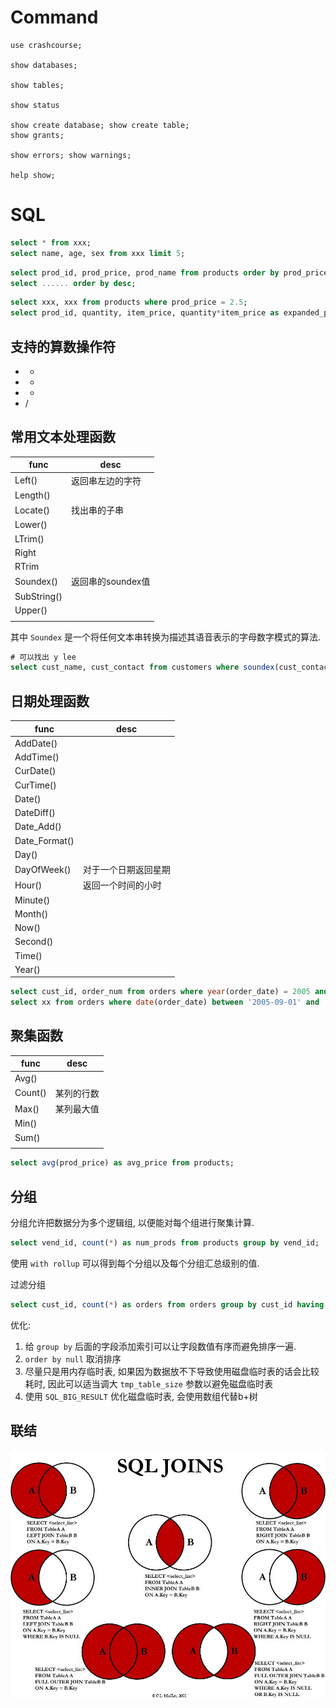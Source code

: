 # Command

```
use crashcourse;

show databases;

show tables;

show status

show create database; show create table;
show grants;

show errors; show warnings;

help show;
```

# SQL

```sql
select * from xxx;
select name, age, sex from xxx limit 5;
```

```sql
select prod_id, prod_price, prod_name from products order by prod_price, prod_name;
select ...... order by desc;
```

```sql
select xxx, xxx from products where prod_price = 2.5;
select prod_id, quantity, item_price, quantity*item_price as expanded_price from orderitems where order_num = 20005;
```

## 支持的算数操作符

* +
* -
* *
* /

## 常用文本处理函数

| func | desc |
| --- | --- |
| Left() | 返回串左边的字符 |
| Length() |  |
| Locate() | 找出串的子串 |
| Lower() |  |
| LTrim() |  |
| Right |  |
| RTrim |  |
| Soundex() | 返回串的soundex值 |
| SubString() |  |
| Upper() |  |
|  |  |

其中 `Soundex` 是一个将任何文本串转换为描述其语音表示的字母数字模式的算法.

```sql
# 可以找出 y lee
select cust_name, cust_contact from customers where soundex(cust_contact) = soundex('y lie')
```

## 日期处理函数

| func | desc |
| --- | --- |
| AddDate() |  |
| AddTime() |  |
| CurDate() |  |
| CurTime() |  |
| Date() |  |
| DateDiff() |  |
| Date_Add() |  |
| Date_Format() |  |
| Day() |  |
| DayOfWeek() | 对于一个日期返回星期 |
| Hour() | 返回一个时间的小时 |
| Minute() |  |
| Month() |  |
| Now() |  |
| Second() |  |
| Time() |  |
| Year() |  |
```sql
select cust_id, order_num from orders where year(order_date) = 2005 and month(order_date) = 9;
select xx from orders where date(order_date) between '2005-09-01' and '2005-09-30';
```

## 聚集函数

| func | desc |
| --- | --- |
| Avg() |  |
| Count() | 某列的行数 |
| Max() | 某列最大值 |
| Min() |  |
| Sum() |  |
|  |  |
```sql
select avg(prod_price) as avg_price from products;
```

## 分组

分组允许把数据分为多个逻辑组, 以便能对每个组进行聚集计算.

```sql
select vend_id, count(*) as num_prods from products group by vend_id;
```

使用 `with rollup` 可以得到每个分组以及每个分组汇总级别的值.

过滤分组

```sql
select cust_id, count(*) as orders from orders group by cust_id having count(*) >= 2;
```

优化:

1. 给 `group by` 后面的字段添加索引可以让字段数值有序而避免排序一遍.
2. `order by null` 取消排序
3. 尽量只是用内存临时表, 如果因为数据放不下导致使用磁盘临时表的话会比较耗时, 因此可以适当调大 `tmp_table_size` 参数以避免磁盘临时表
4. 使用 `SQL_BIG_RESULT` 优化磁盘临时表, 会使用数组代替b+树

## 联结

![](assert/Pasted%20image%2020220825001658.png)